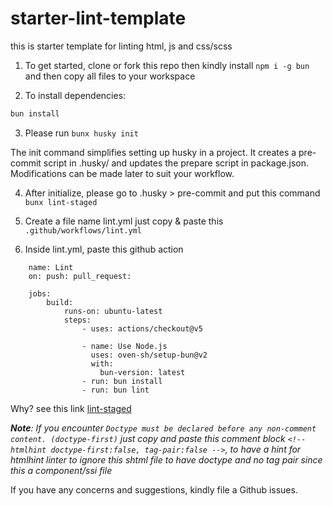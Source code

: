 # starter-lint-template
this is starter template for linting html, js and css/scss

1. To get started, clone or fork this repo then kindly install `npm i -g bun` and then copy all files to your workspace

2. To install dependencies:

```bash
bun install
```
3. Please run `bunx husky init`

The init command simplifies setting up husky in a project. It creates a pre-commit script in .husky/ and updates the prepare script in package.json. Modifications can be made later to suit your workflow.

4. After initialize, please go to .husky > pre-commit and put this command `bunx lint-staged`

5. Create a file name lint.yml just copy & paste this `.github/workflows/lint.yml`

6. Inside lint.yml, paste this github action

```Lint
    name: Lint
    on: push: pull_request:

    jobs: 
        build: 
            runs-on: ubuntu-latest 
            steps: 
                - uses: actions/checkout@v5

                - name: Use Node.js
                  uses: oven-sh/setup-bun@v2
                  with:
                    bun-version: latest
                - run: bun install
                - run: bun lint
```

Why? see this link [lint-staged](https://github.com/lint-staged/lint-staged?tab=readme-ov-file#why)

_**Note**: If you encounter `Doctype must be declared before any non-comment content. (doctype-first)` just copy and paste this comment block `<!-- htmlhint doctype-first:false, tag-pair:false -->`, to have a hint for htmlhint linter to ignore this shtml file to have doctype and no tag pair since this a component/ssi file_

If you have any concerns and suggestions, kindly file a Github issues.
